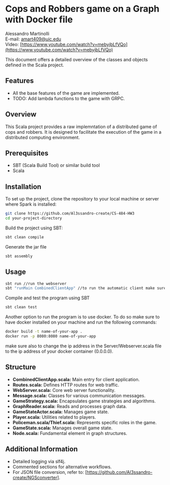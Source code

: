
# Cops and Robbers game on a Graph with Docker file
Alessandro Martinolli  
E-mail: [amart409@uic.edu](amart409@uic.edu)  
Video: [https://www.youtube.com/watch?v=mebyjbLfVQo](https://www.youtube.com/watch?v=mebyjbLfVQo)
   
   
   This document offers a detailed overview of the classes and objects defined in the Scala project.
## Features
- All the base features of the game are implemented.
- TODO: Add lambda functions to the game with GRPC.
## Overview
This Scala project provides a raw implemntation of a distributed game of cops and robbers. It is designed to facilitate the execution of the game in a distributed computing environment.
## Prerequisites

- SBT (Scala Build Tool) or similar build tool
- Scala

## Installation

To set up the project, clone the repository to your local machine or server where Spark is installed:

```sh
git clone https://github.com/Al3ssandro-create/CS-484-HW3
cd your-project-directory
```
Build the project using SBT:
```sh
sbt clean compile
```
Generate the jar file
```sh
sbt assembly
```
## Usage


```sh
sbt run //run the webserver
sbt "runMain CombinedClientApp" //to run the automatic client make sure to create a new sbt server
```

Compile and test the program using SBT
```sh
sbt clean test
```
Another option to run the program is to use docker. To do so make sure to have docker installed on your machine and run the following commands:
```sh
docker build -t name-of-your-app .
docker run -p 8080:8080 name-of-your-app
```
make sure also to change the ip address in the Server/Webserver.scala file to the ip address of your docker container (0.0.0.0).
## Structure

- **CombinedClientApp.scala:** Main entry for client application.
- **Routes.scala:** Defines HTTP routes for web traffic.
- **WebServer.scala:** Core web server functionality.
- **Message.scala:** Classes for various communication messages.
- **GameStrategy.scala:** Encapsulates game strategies and algorithms.
- **GraphReader.scala:** Reads and processes graph data.
- **GameStateActor.scala:** Manages game state.
- **Player.scala:** Utilities related to players.
- **Policeman.scala/Thief.scala:** Represents specific roles in the game.
- **GameState.scala:** Manages overall game state.
- **Node.scala:** Fundamental element in graph structures.

## Additional Information
- Detailed logging via slf4j.
- Commented sections for alternative workflows.
- For JSON file conversion, refer to: [https://github.com/Al3ssandro-create/NGSconverter].

